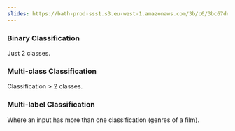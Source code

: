 ```yaml
---
slides: https://bath-prod-sss1.s3.eu-west-1.amazonaws.com/3b/c6/3bc67de11719e2bbe7b1cd96e0e46498e4d289dc?response-content-disposition=inline%3B%20filename%3D%22Week%2019%20-%20Logistic%20Regression.pdf%22&response-content-type=application%2Fpdf&X-Amz-Content-Sha256=UNSIGNED-PAYLOAD&X-Amz-Algorithm=AWS4-HMAC-SHA256&X-Amz-Credential=AKIAJBFBMNJTZPM2NVZA%2F20240208%2Feu-west-1%2Fs3%2Faws4_request&X-Amz-Date=20240208T152735Z&X-Amz-SignedHeaders=host&X-Amz-Expires=21565&X-Amz-Signature=591736a6a65b1c6b0d1c9439f0249bb393383c8581c15c59833e2c49f9760e11
---
```

### Binary Classification
Just 2 classes.
### Multi-class Classification
Classification > 2 classes.
### Multi-label Classification
Where an input has more than one classification (genres of a film).
